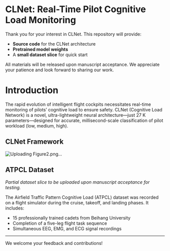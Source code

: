 # CLNet: Real-Time Pilot Cognitive Load Monitoring
 
Thank you for your interest in CLNet. This repository will provide:
 
- **Source code** for the CLNet architecture  
- **Pretrained model weights**  
- A **small dataset slice** for quick start  
 
All materials will be released upon manuscript acceptance. We appreciate your patience and look forward to sharing our work.
 

# Introduction
 
The rapid evolution of intelligent flight cockpits necessitates real-time monitoring of pilots’ cognitive load to ensure safety. CLNet (Cognitive Load Network) is a novel, ultra-lightweight neural architecture—just 27 K parameters—designed for accurate, millisecond-scale classification of pilot workload (low, medium, high).
 
 
## CLNet Framework
 
![Uploading Figure2.png…]()


 
 
## ATPCL Dataset
 
*Partial dataset slice to be uploaded upon manuscript acceptance for testing.*
 
The Airfield Traffic Pattern Cognitive Load (ATPCL) dataset was recorded on a flight simulator during the cruise, takeoff, and landing phases. It includes:  
- 15 professionally trained cadets from Beihang University  
- Completion of a five-leg flight task sequence  
- Simultaneous EEG, EMG, and ECG signal recordings  



 ---
 
We welcome your feedback and contributions!  
 
